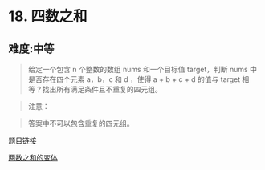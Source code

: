 # 18. 四数之和
## 难度:中等

> 给定一个包含 n 个整数的数组 nums 和一个目标值 target，判断 nums 中是否存在四个元素 a，b，c 和 d ，使得 a + b + c + d 的值与 target 相等？找出所有满足条件且不重复的四元组。

> 注意：

> 答案中不可以包含重复的四元组。

[题目链接](https://leetcode-cn.com/problems/4sum/)

[两数之和的变体](array/1.两数之和.md)

```python

```
